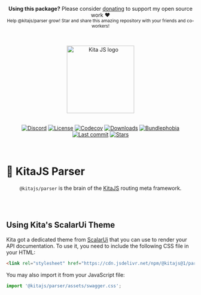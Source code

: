 <p align="center">
   <b>Using this package?</b> Please consider <a href="https://github.com/sponsors/arthurfiorette" target="_blank">donating</a> to support my open source work ❤️
  <br />
  <sup>
   Help @kitajs/parser grow! Star and share this amazing repository with your friends and co-workers!
  </sup>
</p>

<br />

<p align="center" >
  <a href="https://kita.js.org" target="_blank" rel="noopener noreferrer">
    <img src="https://kita.js.org/logo.png" width="180" alt="Kita JS logo" />
  </a>
</p>

<br />

<div align="center">
  <a href="https://kita.js.org/discord"><img src="https://img.shields.io/discord/1216165027774595112?logo=discord&logoColor=white&color=%237289da" alt="Discord"></a>
  <a title="MIT license" target="_blank" href="https://github.com/kitajs/kitajs/blob/master/LICENSE"><img alt="License" src="https://img.shields.io/github/license/kitajs/kitajs"></a>
  <a title="Codecov" target="_blank" href="https://app.codecov.io/gh/kitajs/kitajs"><img alt="Codecov" src="https://img.shields.io/codecov/c/github/kitajs/kitajs?token=ML0KGCU0VM"></a>
  <a title="NPM Package" target="_blank" href="https://www.npmjs.com/package/@kitajs/parser"><img alt="Downloads" src="https://img.shields.io/npm/dw/@kitajs/parser?style=flat"></a>
  <a title="Install size" target="_blank" href="https://packagephobia.com/result?p=@kitajs/parser"><img alt="Bundlephobia" src="https://packagephobia.com/badge?p=@kitajs/parser"></a>
  <a title="Last Commit" target="_blank" href="https://github.com/kitajs/kitajs/commits/master"><img alt="Last commit" src="https://img.shields.io/github/last-commit/kitajs/kitajs"></a>
  <a href="https://github.com/kitajs/kitajs/stargazers"><img src="https://img.shields.io/github/stars/kitajs/kitajs?logo=github&label=Stars" alt="Stars"></a>
</div>

<br />
<br />

<h1>🔎 KitaJS Parser</h1>

<p align="center">
  <code>@kitajs/parser</code> is the brain of the <a href="https://kita.js.org" target="_blank">KitaJS</a> routing meta framework.
  <br />
  <br />
</p>

<br />

## Using Kita's ScalarUi Theme

Kita got a dedicated theme from [ScalarUi](https://scalarui.com) that you can use to render your API documentation. To
use it, you need to include the following CSS file in your HTML:

```html
<link rel="stylesheet" href="https://cdn.jsdelivr.net/npm/@kitajs@1/parser/assets/swagger.min.css" />
```

You may also import it from your JavaScript file:

```js
import '@kitajs/parser/assets/swagger.css';
```

<br />
